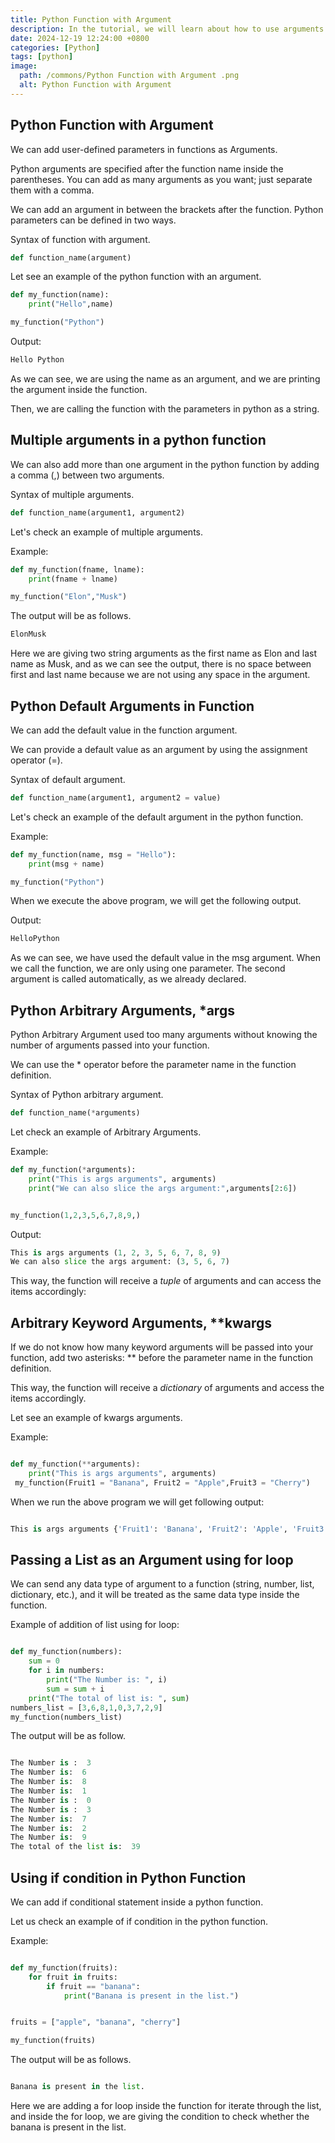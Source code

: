 ```yaml
---
title: Python Function with Argument 
description: In the tutorial, we will learn about how to use arguments in user-defined functions.
date: 2024-12-19 12:24:00 +0800
categories: [Python]
tags: [python]
image:
  path: /commons/Python Function with Argument .png
  alt: Python Function with Argument 
---
```


## Python Function with Argument

We can add user-defined parameters in functions as Arguments.

Python arguments are specified after the function name inside the parentheses. You can add as many arguments as you want; just separate them with a comma.

We can add an argument in between the brackets after the function. Python parameters can be defined in two ways.

Syntax of function with argument.

```python
def function_name(argument)

```

Let see an example of the python function with an argument.

```python
def my_function(name):
    print("Hello",name) 

my_function("Python")

```

Output:

```python
Hello Python

```

As we can see, we are using the name as an argument, and we are printing the argument inside the function. 

Then, we are calling the function with the parameters in python as a string.

## Multiple arguments in a python function

We can also add more than one argument in the python function by adding a comma (,) between two arguments. 

Syntax of multiple arguments.

```python
def function_name(argument1, argument2)

```
Let's check an example of multiple arguments.

Example: 

```python
def my_function(fname, lname):
    print(fname + lname) 

my_function("Elon","Musk")

```

The output will be as follows.

```python
ElonMusk

```

Here we are giving two string arguments as the first name as Elon and last name as Musk, and as we can see the output, there is no space between first and last name because we are not using any space in the argument.

## Python Default Arguments in Function

We can add the default value in the function argument.

We can provide a default value as an argument by using the assignment operator (=).

Syntax of default argument.

```python
def function_name(argument1, argument2 = value)

```

Let's check an example of the default argument in the python function.

<script type="text/javascript">
	atOptions = {
		'key' : '98858c4e91885e00ea9926beee01c03e',
		'format' : 'iframe',
		'height' : 90,
		'width' : 728,
		'params' : {}
	};
</script>
<script type="text/javascript" src="https://www.highperformanceformat.com/98858c4e91885e00ea9926beee01c03e/invoke.js"></script>
Example:

```python
def my_function(name, msg = "Hello"):
    print(msg + name) 

my_function("Python")

```

When we execute the above program, we will get the following output.

Output:

```python
HelloPython

```

<script type="text/javascript">
	atOptions = {
		'key' : '98858c4e91885e00ea9926beee01c03e',
		'format' : 'iframe',
		'height' : 90,
		'width' : 728,
		'params' : {}
	};
</script>
<script type="text/javascript" src="https://www.highperformanceformat.com/98858c4e91885e00ea9926beee01c03e/invoke.js"></script>
As we can see, we have used the default value in the msg argument. When we call the function, we are only using one parameter. The second argument is called automatically, as we already declared. 

## Python Arbitrary Arguments, \*args

Python Arbitrary Argument used too many arguments without knowing the number of arguments passed into your function.

We can use the \* operator before the parameter name in the function definition.

Syntax of Python arbitrary argument.

```python
def function_name(*arguments)

```
Let check an example of Arbitrary Arguments.

Example:

```python
def my_function(*arguments):
    print("This is args arguments", arguments)
    print("We can also slice the args argument:",arguments[2:6])


my_function(1,2,3,5,6,7,8,9,)

```

Output:

```python
This is args arguments (1, 2, 3, 5, 6, 7, 8, 9)
We can also slice the args argument: (3, 5, 6, 7)

```

This way, the function will receive a *tuple* of arguments and can access the items accordingly:

## Arbitrary Keyword Arguments, \*\*kwargs

If we do not know how many keyword arguments will be passed into your function, add two asterisks: \*\* before the parameter name in the function definition.

This way, the function will receive a *dictionary* of arguments and access the items accordingly.

Let see an example of kwargs arguments.

<script type="text/javascript">
	atOptions = {
		'key' : '98858c4e91885e00ea9926beee01c03e',
		'format' : 'iframe',
		'height' : 90,
		'width' : 728,
		'params' : {}
	};
</script>
<script type="text/javascript" src="https://www.highperformanceformat.com/98858c4e91885e00ea9926beee01c03e/invoke.js"></script>
Example:

```python

def my_function(**arguments):
    print("This is args arguments", arguments)
 my_function(Fruit1 = "Banana", Fruit2 = "Apple",Fruit3 = "Cherry")

```

When we run the above program we will get following output:

```python

This is args arguments {'Fruit1': 'Banana', 'Fruit2': 'Apple', 'Fruit3': 'Cherry'}

```

## Passing a List as an Argument using for loop

We can send any data type of argument to a function (string, number, list, dictionary, etc.), and it will be treated as the same data type inside the function.

Example of addition of list using for loop:

```python

def my_function(numbers):
    sum = 0
    for i in numbers:
        print("The Number is: ", i)
        sum = sum + i
    print("The total of list is: ", sum)
numbers_list = [3,6,8,1,0,3,7,2,9]
my_function(numbers_list)

```

The output will be as follow.

```python

The Number is :  3
The Number is:  6
The Number is:  8
The Number is:  1
The Number is :  0
The Number is :  3
The Number is:  7
The Number is:  2
The Number is:  9
The total of the list is:  39

```

## Using if condition in Python Function

We can add if conditional statement inside a python function.

Let us check an example of if condition in the python function.

Example:

```python

def my_function(fruits):
    for fruit in fruits:
        if fruit == "banana":
            print("Banana is present in the list.")


fruits = ["apple", "banana", "cherry"]

my_function(fruits)

```

The output will be as follows.

```python

Banana is present in the list.

```

Here we are adding a for loop inside the function for iterate through the list, and inside the for loop, we are giving the condition to check whether the banana is present in the list.

